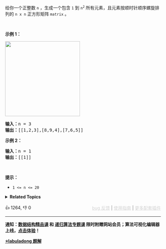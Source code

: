 <p>给你一个正整数&nbsp;<code>n</code> ，生成一个包含 <code>1</code> 到&nbsp;<code>n<sup>2</sup></code>&nbsp;所有元素，且元素按顺时针顺序螺旋排列的&nbsp;<code>n x n</code> 正方形矩阵 <code>matrix</code> 。</p>

<p>&nbsp;</p>

<p><strong>示例 1：</strong></p> 
<img alt="" src="https://assets.leetcode.com/uploads/2020/11/13/spiraln.jpg" style="width: 242px; height: 242px;" /> 
<pre>
<strong>输入：</strong>n = 3
<strong>输出：</strong>[[1,2,3],[8,9,4],[7,6,5]]
</pre>

<p><strong>示例 2：</strong></p>

<pre>
<strong>输入：</strong>n = 1
<strong>输出：</strong>[[1]]
</pre>

<p>&nbsp;</p>

<p><strong>提示：</strong></p>

<ul> 
 <li><code>1 &lt;= n &lt;= 20</code></li> 
</ul>

<details><summary><strong>Related Topics</strong></summary>数组 | 矩阵 | 模拟</details><br>

<div>👍 1264, 👎 0<span style='float: right;'><span style='color: gray;'><a href='https://github.com/labuladong/fucking-algorithm/discussions/939' target='_blank' style='color: lightgray;text-decoration: underline;'>bug 反馈</a> | <a href='https://labuladong.gitee.io/article/fname.html?fname=jb插件简介' target='_blank' style='color: lightgray;text-decoration: underline;'>使用指南</a> | <a href='https://labuladong.online/algo/images/others/%E5%85%A8%E5%AE%B6%E6%A1%B6.jpg' target='_blank' style='color: lightgray;text-decoration: underline;'>更多配套插件</a></span></span></div>

<div id="labuladong"><hr>

**通知：[数据结构精品课](https://labuladong.online/algo/ds-class/) 和 [递归算法专题课](https://labuladong.online/algo/tree-class/) 限时附赠网站会员；算法可视化编辑器上线，[点击体验](https://labuladong.online/algo-visualize/)！**



<p><strong><a href="https://labuladong.online/algo/slug.html?slug=spiral-matrix-ii" target="_blank">⭐️labuladong 题解</a></strong></p>
</div>



